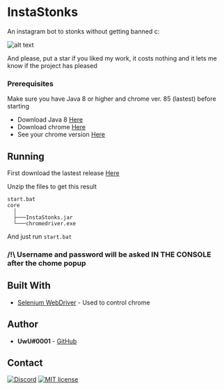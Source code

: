 # InstaStonks
An instagram bot to stonks without getting banned c:

![alt text](https://i.imgur.com/AbCPBeV.png)

And please, put a star if you liked my work, it costs nothing and it lets me know if the project has pleased

### Prerequisites

Make sure you have Java 8 or higher and chrome ver. 85 (lastest) before starting

* Download Java 8 [Here](https://www.java.com/download/)
* Download chrome [Here](https://www.java.com/download/)
* See your chrome version [Here](https://www.whatismybrowser.com/detect/what-version-of-chrome-do-i-have)

## Running

First download the lastest release [Here](https://github.com/UwU0001/InstaStonks/releases/latest/download/InstaStonks.jar)

Unzip the files to get this result

```
start.bat
core
  │
  ├───InstaStonks.jar
  └───chromedriver.exe
```

And just run `start.bat`


### **/!\ Username and password will be asked __IN THE CONSOLE__ after the chome popup**

## Built With

* [Selenium WebDriver](https://www.selenium.dev/) - Used to control chrome

## Author

* **UwU#0001** - [GitHub](https://github.com/UwU0001)

## Contact
[![Discord](https://discordapp.com/api/guilds/606205735352795146/widget.png)](https://discord.gg/duyyyz3)
[![MIT license](https://img.shields.io/badge/-Telegram-blue.svg)](https://t.me/UwUDev)
